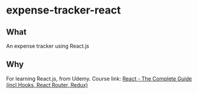 # expense-tracker-react
## What
An expense tracker using React.js

## Why
For learning React.js, from Udemy. Course link: [React - The Complete Guide (incl Hooks, React Router, Redux)](https://www.udemy.com/share/101Wby3@WOg_o-XzkuhOc2lnFXXJ1_tbBnXRB87ZknbmRWi7mHQO6mYEPGMoW3jgC2s2JHOI/)
